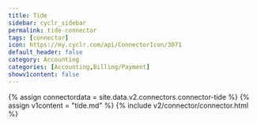 ```yaml
---
title: Tide
sidebar: cyclr_sidebar
permalink: tide-connector
tags: [connector]
icon: https://my.cyclr.com/api/ConnectorIcon/3071
default_header: false
category: Accounting
categories: [Accounting,Billing/Payment]
showv1content: false
---
```

{% assign connectordata = site.data.v2.connectors.connector-tide %}
{% assign v1content = "tide.md" %}
{% include v2/connector/connector.html %}	
